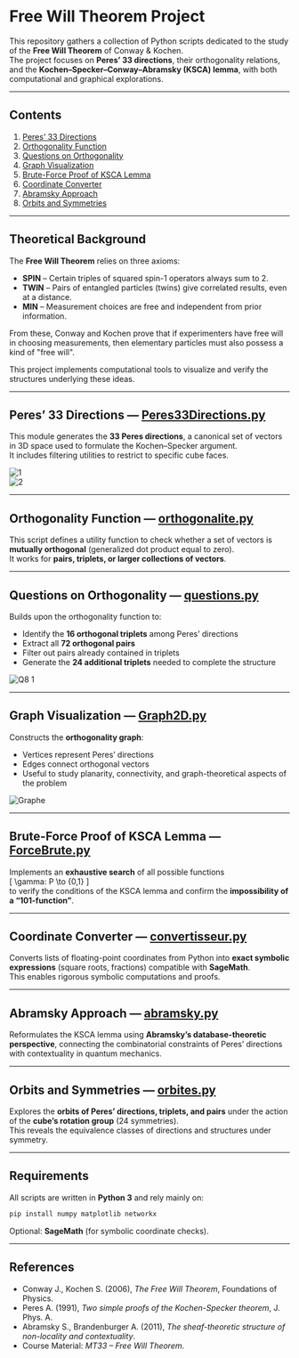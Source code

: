 # Free Will Theorem Project

This repository gathers a collection of Python scripts dedicated to the study of the **Free Will Theorem** of Conway & Kochen.  
The project focuses on **Peres’ 33 directions**, their orthogonality relations, and the **Kochen–Specker–Conway–Abramsky (KSCA) lemma**, with both computational and graphical explorations.

---

## Contents

1. [Peres’ 33 Directions](#peres-33-directions--peres33directionspy)  
2. [Orthogonality Function](#orthogonality-function--orthogonalitepy)  
3. [Questions on Orthogonality](#questions-on-orthogonality--questionspy)  
4. [Graph Visualization](#graph-visualization--graph2dpy)  
5. [Brute-Force Proof of KSCA Lemma](#brute-force-proof-of-ksca-lemma--forcebrutepy)  
6. [Coordinate Converter](#coordinate-converter--convertisseurpy)  
7. [Abramsky Approach](#abramsky-approach--abramskypy)  
8. [Orbits and Symmetries](#orbits-and-symmetries--orbitespy)

---

## Theoretical Background

The **Free Will Theorem** relies on three axioms:

* **SPIN** – Certain triples of squared spin-1 operators always sum to 2.
* **TWIN** – Pairs of entangled particles (twins) give correlated results, even at a distance.
* **MIN** – Measurement choices are free and independent from prior information.

From these, Conway and Kochen prove that if experimenters have free will in choosing measurements, then elementary particles must also possess a kind of "free will".

This project implements computational tools to visualize and verify the structures underlying these ideas.

---

## Peres’ 33 Directions — [Peres33Directions.py](Peres33Directions.py)

This module generates the **33 Peres directions**, a canonical set of vectors in 3D space used to formulate the Kochen–Specker argument.  
It includes filtering utilities to restrict to specific cube faces.

![1](https://github.com/Toppics/Directions-de-Peres/assets/110732997/8f579ba4-638a-4ebc-9111-4a110a95d5b7)  
![2](https://github.com/Toppics/Directions-de-Peres/assets/110732997/0553746e-8000-4bfb-a03d-b93ee3a18eaf)

---

## Orthogonality Function — [orthogonalite.py](orthogonalite.py)

This script defines a utility function to check whether a set of vectors is **mutually orthogonal** (generalized dot product equal to zero).  
It works for **pairs, triplets, or larger collections of vectors**.

---

## Questions on Orthogonality — [questions.py](questions.py)

Builds upon the orthogonality function to:  

* Identify the **16 orthogonal triplets** among Peres’ directions  
* Extract all **72 orthogonal pairs**  
* Filter out pairs already contained in triplets  
* Generate the **24 additional triplets** needed to complete the structure  

![Q8 1](https://github.com/Toppics/Directions-de-Peres/assets/110732997/fd265721-a41c-4c08-aa8e-8e4e2d55d1ff)

---

## Graph Visualization — [Graph2D.py](Graph2D.py)

Constructs the **orthogonality graph**:  

* Vertices represent Peres’ directions  
* Edges connect orthogonal vectors  
* Useful to study planarity, connectivity, and graph-theoretical aspects of the problem  

![Graphe](https://github.com/Toppics/Directions-de-Peres/assets/110732997/4187a8d6-f923-43a7-ab22-47fa505911a3)

---

## Brute-Force Proof of KSCA Lemma — [ForceBrute.py](ForceBrute.py)

Implements an **exhaustive search** of all possible functions  
\[
\gamma: P \to \{0,1\}
\]  
to verify the conditions of the KSCA lemma and confirm the **impossibility of a “101-function”**.

---

## Coordinate Converter — [convertisseur.py](convertisseur.py)

Converts lists of floating-point coordinates from Python into **exact symbolic expressions** (square roots, fractions) compatible with **SageMath**.  
This enables rigorous symbolic computations and proofs.

---

## Abramsky Approach — [abramsky.py](abramsky.py)

Reformulates the KSCA lemma using **Abramsky’s database-theoretic perspective**, connecting the combinatorial constraints of Peres’ directions with contextuality in quantum mechanics.

---

## Orbits and Symmetries — [orbites.py](orbites.py)

Explores the **orbits of Peres’ directions, triplets, and pairs** under the action of the **cube’s rotation group** (24 symmetries).  
This reveals the equivalence classes of directions and structures under symmetry.

---

## Requirements

All scripts are written in **Python 3** and rely mainly on:

```bash
pip install numpy matplotlib networkx
```

Optional: **SageMath** (for symbolic coordinate checks).

---

## References

* Conway J., Kochen S. (2006), *The Free Will Theorem*, Foundations of Physics.
* Peres A. (1991), *Two simple proofs of the Kochen-Specker theorem*, J. Phys. A.
* Abramsky S., Brandenburger A. (2011), *The sheaf-theoretic structure of non-locality and contextuality*.
* Course Material: *MT33 – Free Will Theorem*.
